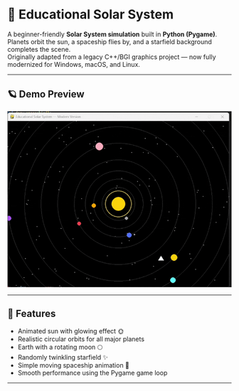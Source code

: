 # 🌌 Educational Solar System

A beginner-friendly **Solar System simulation** built in **Python (Pygame)**.  
Planets orbit the sun, a spaceship flies by, and a starfield background completes the scene.  
Originally adapted from a legacy C++/BGI graphics project — now fully modernized for Windows, macOS, and Linux.

---

## 🪐 Demo Preview
![Solar System Demo](assets/demo.gif)  

---

## 🧰 Features
- Animated sun with glowing effect 🌞  
- Realistic circular orbits for all major planets  
- Earth with a rotating moon 🌕  
- Randomly twinkling starfield ✨  
- Simple moving spaceship animation 🚀  
- Smooth performance using the Pygame game loop  

---
